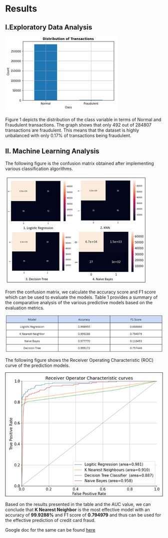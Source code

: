 # Results

## I.Exploratory Data Analysis

![graph 1](images/Picture1.png)

Figure 1 depicts the distribution of the class variable in terms of Normal and Fraudulent transactions. The graph shows that only 492 out of 284807 transactions are fraudulent. This means that the dataset is highly unbalanced with only 0.17% of transactions being fraudulent. 

## II. Machine Learning Analysis 

The following figure is the confusion matrix obtained after implementing various classification algorithms.

![confusionmatrix](images/confusionmat.png)

From the confusion matrix, we calculate the accuracy score and F1 score which can be used to evaluate the models. Table 1 provides a summary of the comparative analysis of the various predictive models based on the evaluation metrics.

![table 1](images/comptable.png)

The following figure shows the Receiver Operating Characteristic (ROC) curve of the  prediction models.

![roc curve](images/roc.png)

Based on the results presented in the table and the AUC value, we can conclude that **K Nearest Neighbor** is the most effective model with an accuracy of **99.9288%** and F1 score of **0.794979** and thus can be used for the effective prediction of credit card fraud.

Google doc for the same can be found [here](https://docs.google.com/document/d/1tfraY_XH_vy5f6kouwHKEhfOolqKQiKIZqku2kr071I/edit#heading=h.bo6oept7gbf3)
